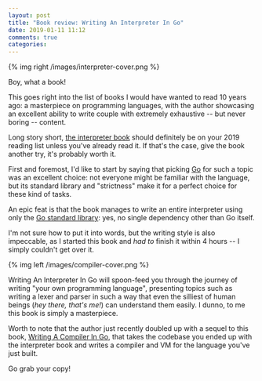 ```yaml
---
layout: post
title: "Book review: Writing An Interpreter In Go"
date: 2019-01-11 11:12
comments: true
categories: 
---
```


{% img right /images/interpreter-cover.png %}

Boy, what a book!

This goes right into the list of books I would
have wanted to read 10 years ago: a masterpiece
on programming languages, with the author showcasing
an excellent ability to write couple with
extremely exhaustive -- but never boring --
content.

Long story short, [the interpreter book](https://interpreterbook.com/) should
definitely be on your 2019 reading list unless
you've already read it. If that's the case,
give the book another try, it's probably worth it.

<!-- more -->

First and foremost, I'd like to start by saying that
picking [Go](https://golang.org/) for such a topic was an excellent choice:
not everyone might be familiar with the language,
but its standard library and "strictness" make it
for a perfect choice for these kind of
tasks.

An epic feat is that the book manages to write an
entire interpreter using only the [Go standard library](https://golang.org/pkg/):
yes, no single dependency other than Go itself.

I'm not sure how to put it into words, but the writing
style is also impeccable, as I started this book
and *had to* finish it within 4 hours -- I simply
couldn't get over it.

{% img left /images/compiler-cover.png %}

Writing An Interpreter In Go will spoon-feed you
through the journey of writing "your own programming language",
presenting topics such as writing a lexer and parser
in such a way that even the silliest of human beings
(*hey there, that's me!*) can understand them
easily. I dunno, to me this book is simply a masterpiece.

Worth to note that the author just recently doubled up
with a sequel to this book, [Writing A Compiler In Go](https://compilerbook.com/),
that takes the codebase you ended up with the interpreter
book and writes a compiler and VM for the language you've
just built.

Go grab your copy!